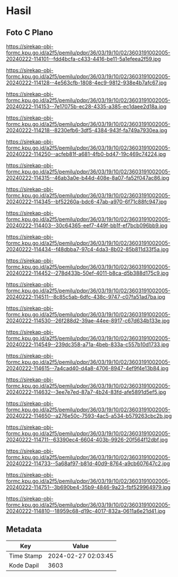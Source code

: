 # Hasil

## Foto C Plano

https://sirekap-obj-formc.kpu.go.id/a2f5/pemilu/pdpr/36/03/19/10/02/3603191002005-20240222-114101--fdd4bcfa-c433-4416-be11-5a1efeea2f59.jpg

https://sirekap-obj-formc.kpu.go.id/a2f5/pemilu/pdpr/36/03/19/10/02/3603191002005-20240222-114128--4e563cfb-1808-4ec9-9812-938e4b7afc67.jpg

https://sirekap-obj-formc.kpu.go.id/a2f5/pemilu/pdpr/36/03/19/10/02/3603191002005-20240222-114153--7e17075b-ec28-4335-a385-ec1daee2d18a.jpg

https://sirekap-obj-formc.kpu.go.id/a2f5/pemilu/pdpr/36/03/19/10/02/3603191002005-20240222-114218--8230efb6-3df5-4384-943f-fa749a7930ea.jpg

https://sirekap-obj-formc.kpu.go.id/a2f5/pemilu/pdpr/36/03/19/10/02/3603191002005-20240222-114250--acfeb81f-a681-4fb0-bd47-19c469c74224.jpg

https://sirekap-obj-formc.kpu.go.id/a2f5/pemilu/pdpr/36/03/19/10/02/3603191002005-20240222-114315--46ab3a0e-b44d-408e-8a07-fa52f047ac86.jpg

https://sirekap-obj-formc.kpu.go.id/a2f5/pemilu/pdpr/36/03/19/10/02/3603191002005-20240222-114345--bf52260a-bdc6-47ab-a970-6f71c88fc947.jpg

https://sirekap-obj-formc.kpu.go.id/a2f5/pemilu/pdpr/36/03/19/10/02/3603191002005-20240222-114403--30c64365-eef7-449f-bb1f-ef7bcb096bb9.jpg

https://sirekap-obj-formc.kpu.go.id/a2f5/pemilu/pdpr/36/03/19/10/02/3603191002005-20240222-114434--f48dbba7-97c4-4da3-8b02-85b811d33f5a.jpg

https://sirekap-obj-formc.kpu.go.id/a2f5/pemilu/pdpr/36/03/19/10/02/3603191002005-20240222-114452--278d433b-50ef-4011-b8ca-d5b388d175c9.jpg

https://sirekap-obj-formc.kpu.go.id/a2f5/pemilu/pdpr/36/03/19/10/02/3603191002005-20240222-114511--8c85c5ab-6dfc-438c-9747-c07fa51ad7ba.jpg

https://sirekap-obj-formc.kpu.go.id/a2f5/pemilu/pdpr/36/03/19/10/02/3603191002005-20240222-114530--26f288d2-39ae-44ee-8917-c67d634b133e.jpg

https://sirekap-obj-formc.kpu.go.id/a2f5/pemilu/pdpr/36/03/19/10/02/3603191002005-20240222-114549--239dc358-a71a-4beb-833a-c557b10d1733.jpg

https://sirekap-obj-formc.kpu.go.id/a2f5/pemilu/pdpr/36/03/19/10/02/3603191002005-20240222-114615--7a4cad40-d4a8-4706-8947-4ef9f4e13b84.jpg

https://sirekap-obj-formc.kpu.go.id/a2f5/pemilu/pdpr/36/03/19/10/02/3603191002005-20240222-114632--3ee7e7ed-87a7-4b24-83fd-afe5891d5ef5.jpg

https://sirekap-obj-formc.kpu.go.id/a2f5/pemilu/pdpr/36/03/19/10/02/3603191002005-20240222-114650--a276e50c-7593-4ac5-a534-b579263cbc2b.jpg

https://sirekap-obj-formc.kpu.go.id/a2f5/pemilu/pdpr/36/03/19/10/02/3603191002005-20240222-114711--63390ec4-6604-403b-9926-20f564f12dbf.jpg

https://sirekap-obj-formc.kpu.go.id/a2f5/pemilu/pdpr/36/03/19/10/02/3603191002005-20240222-114733--5a68af97-b81d-40d9-8764-a9cb607647c2.jpg

https://sirekap-obj-formc.kpu.go.id/a2f5/pemilu/pdpr/36/03/19/10/02/3603191002005-20240222-114751--3b690be4-35b9-4846-9a23-fbf529964979.jpg

https://sirekap-obj-formc.kpu.go.id/a2f5/pemilu/pdpr/36/03/19/10/02/3603191002005-20240222-114810--18959c68-d19c-4017-832a-0611a6e21d41.jpg


## Metadata

| Key        | Value               |
| ---------- | ------------------- |
| Time Stamp | 2024-02-27 02:03:45 |
| Kode Dapil | 3603                |



